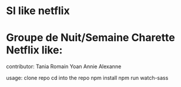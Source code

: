 # SI like netflix

# Groupe de Nuit/Semaine Charette Netflix like:

contributor:
Tania
Romain
Yoan
Annie
Alexanne

usage:
clone repo
cd into the repo
npm install
npm run watch-sass
